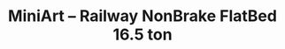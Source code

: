 ---
layout: product
title: "MiniArt – Railway NonBrake  FlatBed 16.5 ton"
price: "6000" 
desc: "N/A"
img_path: "/assets/img/MI39004.webp"
brand: "N/A"
available: true
special_offer: false
new: false
soon: false
cat: "010000"
subcat: "010100"
subsubcat: "0N/A"
sifra: "MI39004"
popular: false
---